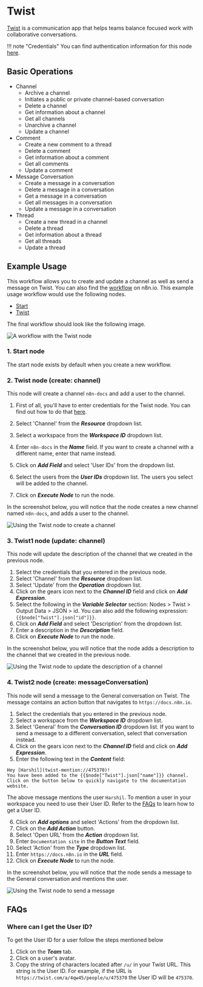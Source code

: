 # Twist

[Twist](https://twist.com) is a communication app that helps teams balance focused work with collaborative conversations.

!!! note "Credentials"
    You can find authentication information for this node [here](/integrations/credentials/twist/).


## Basic Operations

* Channel
    * Archive a channel
    * Initiates a public or private channel-based conversation
    * Delete a channel
    * Get information about a channel
    * Get all channels
    * Unarchive a channel
    * Update a channel
* Comment
    * Create a new comment to a thread
    * Delete a comment
    * Get information about a comment
    * Get all comments
    * Update a comment
* Message Conversation
    * Create a message in a conversation
    * Delete a message in a conversation
    * Get a message in a conversation
    * Get all messages in a conversation
    * Update a message in a conversation
* Thread
    * Create a new thread in a channel
    * Delete a thread
    * Get information about a thread
    * Get all threads
    * Update a thread

## Example Usage

This workflow allows you to create and update a channel as well as send a message on Twist. You can also find the [workflow](https://n8n.io/workflows/826) on n8n.io. This example usage workflow would use the following nodes.
- [Start](/integrations/core-nodes/n8n-nodes-base.start/)
- [Twist]()

The final workflow should look like the following image.

![A workflow with the Twist node](/_images/integrations/nodes/twist/workflow.png)

### 1. Start node

The start node exists by default when you create a new workflow.


### 2. Twist node (create: channel)

This node will create a channel `n8n-docs` and add a user to the channel.
1. First of all, you'll have to enter credentials for the Twist node. You can find out how to do that [here](/integrations/credentials/twist/).

2. Select 'Channel' from the ***Resource*** dropdown list.
3. Select a workspace from the ***Workspace ID*** dropdown list.
4. Enter `n8n-docs` in the ***Name*** field. If you want to create a channel with a different name, enter that name instead.
5. Click on ***Add Field*** and select 'User IDs' from the dropdown list.
6. Select the users from the ***User IDs*** dropdown list. The users you select will be added to the channel.
7. Click on ***Execute Node*** to run the node.

In the screenshot below, you will notice that the node creates a new channel named `n8n-docs`, and adds a user to the channel.

![Using the Twist node to create a channel](/_images/integrations/nodes/twist/twist_node.png)

### 3. Twist1 node (update: channel)

This node will update the description of the channel that we created in the previous node.

1. Select the credentials that you entered in the previous node.
2. Select 'Channel' from the ***Resource*** dropdown list.
3. Select 'Update' from the ***Operation*** dropdown list.
4. Click on the gears icon next to the ***Channel ID*** field and click on ***Add Expression***.
5. Select the following in the ***Variable Selector*** section: Nodes > Twist > Output Data > JSON > id. You can also add the following expression: `{{$node["Twist"].json["id"]}}`.
6. Click on ***Add Field*** and select 'Description' from the dropdown list.
7. Enter a description in the ***Description*** field.
8. Click on ***Execute Node*** to run the node.

In the screenshot below, you will notice that the node adds a description to the channel that we created in the previous node.

![Using the Twist node to update the description of a channel](/_images/integrations/nodes/twist/twist1_node.png)

### 4. Twist2 node (create: messageConversation)

This node will send a message to the General conversation on Twist. The message contains an action button that navigates to `https://docs.n8n.io`.

1. Select the credentials that you entered in the previous node.
2. Select a workspace from the ***Workspace ID*** dropdown list.
3. Select 'General' from the ***Conversation ID*** dropdown list. If you want to send a message to a different conversation, select that conversation instead.
4. Click on the gears icon next to the ***Channel ID*** field and click on ***Add Expression***.
5. Enter the following text in the ***Content*** field:
```
Hey [Harshil](twist-mention://475370)!
You have been added to the {{$node["Twist"].json["name"]}} channel.
Click on the button below to quickly navigate to the documentation website.
```
The above message mentions the user `Harshil`. To mention a user in your workspace you need to use their User ID. Refer to the [FAQs](#where-can-i-get-the-user-id) to learn how to get a User ID.

6. Click on ***Add options*** and select 'Actions' from the dropdown list.
7. Click on the ***Add Action*** button.
8. Select 'Open URL' from the ***Action*** dropdown list.
9. Enter `Documentation site` in the ***Button Text*** field.
10. Select 'Action' from the ***Type*** dropdown list.
11. Enter `https://docs.n8n.io` in the ***URL*** field.
12. Click on ***Execute Node*** to run the node.

In the screenshot below, you will notice that the node sends a message to the General conversation and mentions the user.

![Using the Twist node to send a message](/_images/integrations/nodes/twist/twist2_node.png)

## FAQs

### Where can I get the User ID?

To get the User ID for a user follow the steps mentioned below
1. Click on the ***Team*** tab.
2. Click on a user's avatar.
3. Copy the string of characters located after `/u/` in your Twist URL. This string is the User ID. For example, if the URL is `https://twist.com/a/4qw45/people/u/475370` the User ID will be `475370`.
